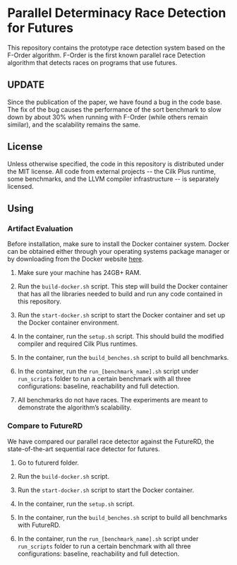 # Parallel Determinacy Race Detection for Futures
 
This repository contains the prototype race detection system based 
on the F-Order algorithm. F-Order is the first known parallel race 
Detection algorithm that detects races on programs that use futures.

## UPDATE

Since the publication of the paper, we have found a bug in the code base.  
The fix of the bug causes the performance of the sort benchmark to slow down 
by about 30% when running with F-Order (while others remain similar), and the 
scalability remains the same.  

## License
   
Unless otherwise specified, the code in this repository is distributed
under the MIT license. All code from external projects -- the Cilk
Plus runtime, some benchmarks, and the LLVM compiler infrastructure --
is separately licensed.
    
## Using
     
### Artifact Evaluation
Before installation, make sure to install the Docker container system. Docker
can be obtained either through your operating systems package manager or by
downloading from the Docker website
[here](https://store.docker.com/search?type=edition&offering=community&operating_system=linux).

1. Make sure your machine has 24GB+ RAM.

2. Run the `build-docker.sh` script. This step will build the Docker container 
that has all the libraries needed to build and run any code contained in this
repository.

3. Run the `start-docker.sh` script to start the Docker container and set up
the Docker container environment.

4. In the container, run the `setup.sh` script. This should build the modified compiler and 
required Cilk Plus runtimes.

5. In the container, run the `build_benches.sh` script to build all benchmarks.

6. In the container, run the `run_[benchmark_name].sh` script under `run_scripts`
   folder to run a certain benchmark with all three configurations: baseline, 
   reachability and full detection.

7. All benchmarks do not have races. The experiments are meant to demonstrate the 
   algorithm’s scalability. 

### Compare to FutureRD
We have compared our parallel race detector against the FutureRD, the 
state-of-the-art sequential race detector for futures.

1. Go to futurerd folder.

2. Run the `build-docker.sh` script.

3. Run the `start-docker.sh` script to start the Docker container.

4. In the container, run the `setup.sh` script.

5. In the container, run the `build_benches.sh` script to build all benchmarks with FutureRD.

6. In the container, run the `run_[benchmark_name].sh` script under `run_scripts`
   folder to run a certain benchmark with all three configurations: baseline, 
   reachability and full detection.


